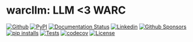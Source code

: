 # warcllm: LLM <3 WARC

[![Github](https://img.shields.io/static/v1?label=GitHub&message=Repo&logo=GitHub&color=green)](https://github.com/Florents-Tselai/warcllm)
[![PyPI](https://img.shields.io/pypi/v/warcllm.svg)](https://pypi.org/project/warcllm/)
[![Documentation Status](https://readthedocs.org/projects/warcllm/badge/?version=stable)](http://warcllm.tselai.com/en/latest/?badge=stable)
[![Linkedin](https://img.shields.io/badge/LinkedIn-0077B5?logo=linkedin&logoColor=white)](https://www.linkedin.com/in/florentstselai/)
[![Github Sponsors](https://img.shields.io/static/v1?label=Sponsor&message=%E2%9D%A4&logo=GitHub&color=pink)](https://github.com/sponsors/Florents-Tselai/)
[![pip installs](https://img.shields.io/pypi/dm/warcllm?label=pip%20installs)](https://pypi.org/project/warcllm/)
[![Tests](https://github.com/Florents-Tselai/warcllm/actions/workflows/test.yml/badge.svg?branch=main)](https://github.com/Florents-Tselai/warcllm/actions?query=workflow%3ATest)
[![codecov](https://codecov.io/gh/Florents-Tselai/warcllm/branch/main/graph/badge.svg)](https://codecov.io/gh/Florents-Tselai/warcllm)
[![License](https://img.shields.io/badge/BSD%20license-blue.svg)](https://github.com/Florents-Tselai/warcllm/blob/main/LICENSE)

